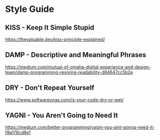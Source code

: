 # Style Guide

## KISS - Keep It Simple Stupid
https://thevaluable.dev/kiss-principle-explained/

## DAMP - Descriptive and Meaningful Phrases
https://medium.com/mutual-of-omaha-digital-experience-and-design-team/damp-programming-reviving-readability-d84647cc5b2e

## DRY - Don't Repeat Yourself
https://www.softwareyoga.com/is-your-code-dry-or-wet/

## YAGNI - You Aren't Going to Need It
https://medium.com/better-programming/yagni-you-aint-gonna-need-it-f9a178cd8e1